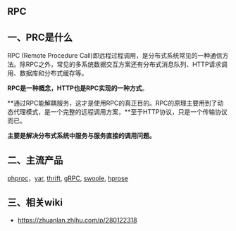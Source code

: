 ## RPC
## 一、PRC是什么
RPC (Remote Procedure Call)即远程过程调用，是分布式系统常见的一种通信方法。除RPC之外，常见的多系统数据交互方案还有分布式消息队列、HTTP请求调用、数据库和分布式缓存等。

**RPC是一种概念，HTTP也是RPC实现的一种方式**。

**通过RPC能解耦服务，这才是使用RPC的真正目的。RPC的原理主要用到了动态代理模式，是一个完整的远程调用方案，**至于HTTP协议，只是一个传输协议而已。

**主要是解决分布式系统中服务与服务直接的调用问题。**

## 二、主流产品

[phprpc](http://www.phprpc.org/zh_CN/)，[yar](https://github.com/laruence/yar), [thrift](http://thrift.apache.org/), [gRPC](http://www.grpc.io/), [swoole](http://www.swoole.com/), [hprose](https://github.com/hprose/hprose-php)

## 三、相关wiki

* https://zhuanlan.zhihu.com/p/280122318
